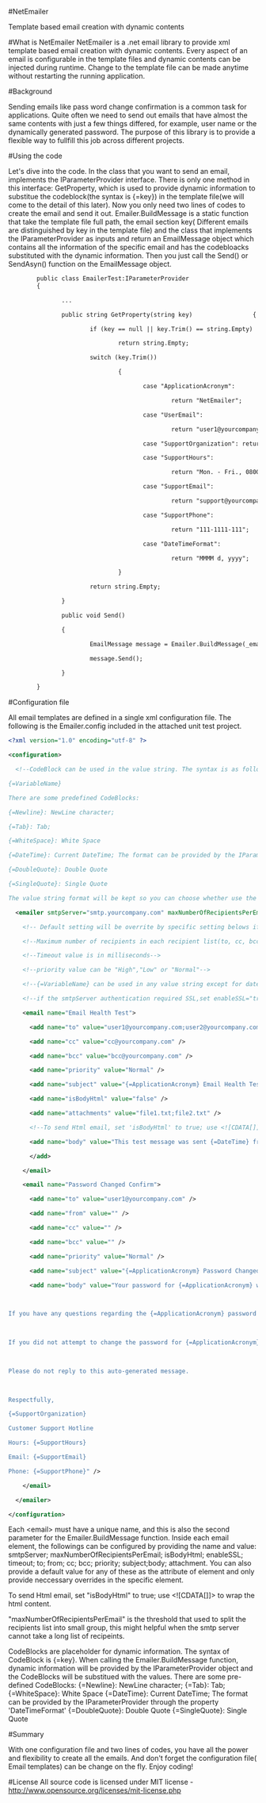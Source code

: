 #NetEmailer

 Template based email creation with dynamic contents

#What is NetEmailer
NetEmailer is a .net email library to provide xml template based email creation with dynamic contents. 
Every aspect of an email is configurable in the template files and dynamic contents can be injected during runtime. 
Change to the template file can be made anytime without restarting the running application.

#Background

Sending emails like pass word change confirmation is a common task for applications. 
Quite often we need to send out emails that have almost the same contents with just a few things differed, for example, user name or the dynamically generated password. 
The purpose of this library is to provide a flexible way to fullfill this job across different projects.

#Using the code

Let's dive into the code. In the class that you want to send an email, implements the IParameterProvider interface. There is only one method in this interface: GetProperty, which is used to provide dynamic information to substitue the codeblock(the syntax is {=key}) in the template file(we will come to the detail of this later).
Now you only need two lines of codes to create the email and send it out. Emailer.BuildMessage is a static function that take the template file full path, the email section key( Different emails are distinguished by key in the template file) and the class that implements the IParameterProvider as inputs and return an EmailMessage object which contains all the information of the specific email and has the codebloacks substituted with the dynamic information. Then you just call the Send() or SendAsyn() function on the EmailMessage object.
~~~xml
        public class EmailerTest:IParameterProvider
        {

               ...

               public string GetProperty(string key)                 {

                       if (key == null || key.Trim() == string.Empty)

                               return string.Empty;

                       switch (key.Trim())

                               {

                                      case "ApplicationAcronym":

                                              return "NetEmailer";

                                      case "UserEmail":

                                              return "user1@yourcompany.com";

                                      case "SupportOrganization": return "NetEmailer";

                                      case "SupportHours":

                                              return "Mon. - Fri., 0800 - 1700 ET";

                                      case "SupportEmail":

                                              return "support@yourcompany.com";

                                      case "SupportPhone":

                                              return "111-1111-111";

                                      case "DateTimeFormat":

                                              return "MMMM d, yyyy";

                               }                             

                       return string.Empty;

               }

               public void Send()

               {

                       EmailMessage message = Emailer.BuildMessage(_emailerFilePath, SectionKeyPasswordChangeConfirm, this);

                       message.Send();

               }

        }
~~~

#Configuration file

All email templates are defined in a single xml configuration file. The following is the Emailer.config included in the attached unit test project.
~~~xml
<?xml version="1.0" encoding="utf-8" ?>

<configuration>

  <!--CodeBlock can be used in the value string. The syntax is as follows:

{=VariableName}

There are some predefined CodeBlocks:

{=Newline}: NewLine character;

{=Tab}: Tab;

{=WhiteSpace}: White Space

{=DateTime}: Current DateTime; The format can be provided by the IParameterProvider through the property 'DateTimeFormat'

{=DoubleQuote}: Double Quote

{=SingleQuote}: Single Quote

The value string format will be kept so you can choose whether use the predefined formatting CodeBlock in the string or just format the string in the configuration file.-->

  <emailer smtpServer="smtp.yourcompany.com" maxNumberOfRecipientsPerEmail="20" from="no-reply-netemailer@yourcompany.com" isBodyHtml="false" enableSSL="false" timeout="100000">

    <!-- Default setting will be overrite by specific setting belows if it's not empty string in the specific section -->

    <!--Maximum number of recipients in each recipient list(to, cc, bcc), Emailer will split them into several emails if the list length exceed this number -->

    <!--Timeout value is in milliseconds-->

    <!--priority value can be "High","Low" or "Normal"-->

    <!--{=VariableName} can be used in any value string except for dateTimeFormat-->

    <!--if the smtpServer authentication required SSL,set enableSSL="true"-->

    <email name="Email Health Test">

      <add name="to" value="user1@yourcompany.com;user2@yourcompany.com" />

      <add name="cc" value="cc@yourcompany.com" />

      <add name="bcc" value="bcc@yourcompany.com" />

      <add name="priority" value="Normal" />

      <add name="subject" value="{=ApplicationAcronym} Email Health Test" />

      <add name="isBodyHtml" value="false" />

      <add name="attachments" value="file1.txt;file2.txt" />

      <!--To send Html email, set 'isBodyHtml' to true; use <![CDATA[]]> to wrap the html-->

      <add name="body" value="This test message was sent {=DateTime} from {=ApplicationAcronym} system.">

      </add>

    </email>

    <email name="Password Changed Confirm">

      <add name="to" value="user1@yourcompany.com" />

      <add name="from" value="" />

      <add name="cc" value="" />

      <add name="bcc" value="" />

      <add name="priority" value="Normal" />

      <add name="subject" value="{=ApplicationAcronym} Password Changed" />

      <add name="body" value="Your password for {=ApplicationAcronym} was changed {=DateTime}.

 

If you have any questions regarding the {=ApplicationAcronym} password change process, please do not hesitate to contact {=SupportOrganization}.

 

If you did not attempt to change the password for {=ApplicationAcronym} web site recently, please contact {=SupportOrganization}.

 

Please do not reply to this auto-generated message.

 

Respectfully,

{=SupportOrganization}

Customer Support Hotline

Hours: {=SupportHours}

Email: {=SupportEmail}

Phone: {=SupportPhone}" />

    </email>

  </emailer>

</configuration>
~~~
 Each \<email\> must have a unique name, and this is also the second parameter for the Emailer.BuildMessage function. Inside each email element, the followings can be configured by providing the name and value: smtpServer; maxNumberOfRecipientsPerEmail; isBodyHtml; enableSSL; timeout; to; from; cc; bcc; priority; subject;body; attachment. You can also provide a default value for any of these as the attribute of <Emailer> element and only provide neccessary overrides in the specific <email> element.

To send Html email, set "isBodyHtml" to true; use \<![CDATA[]]\> to wrap the html content.

"maxNumberOfRecipientsPerEmail" is the threshold that used to split the recipients list into small group, this might helpful when the smtp server cannot take a long list of recipeints.

CodeBlocks are placeholder for dynamic information. The syntax of CodeBlock is {=key}. When calling the Emailer.BuildMessage function, dynamic information will be provided by the IParameterProvider object and the CodeBlocks will be substitued with the values. There are some pre-defined CodeBlocks:
{=Newline}: NewLine character;
{=Tab}: Tab;
{=WhiteSpace}: White Space
{=DateTime}: Current DateTime; The format can be provided by the IParameterProvider through the property 'DateTimeFormat'
{=DoubleQuote}: Double Quote
{=SingleQuote}: Single Quote

#Summary

With one configuration file and two lines of codes, you have all the power and flexibility to create all the emails. And don't forget the configuration file( Email templates) can be change on the fly. Enjoy coding!

#License
All source code is licensed under MIT license - http://www.opensource.org/licenses/mit-license.php
